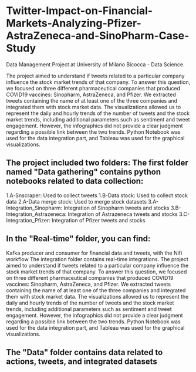 # Twitter-Impact-on-Financial-Markets-Analyzing-Pfizer-AstraZeneca-and-SinoPharm-Case-Study

Data Management Project at University of Milano Bicocca - Data Science.

The project aimed to understand if tweets related to a particular company influence the stock market trends of that company. To answer this question, we focused on three different pharmaceutical companies that produced COVID19 vaccines: Sinopharm, AstraZeneca, and Pfizer. We extracted tweets containing the name of at least one of the three companies and integrated them with stock market data. The visualizations allowed us to represent the daily and hourly trends of the number of tweets and the stock market trends, including additional parameters such as sentiment and tweet engagement. However, the infographics did not provide a clear judgment regarding a possible link between the two trends. Python Notebook was used for the data integration part, and Tableau was used for the graphical visualizations.

## The project included two folders: The first folder named "Data gathering" contains python notebooks related to data collection:

1.A-Snscraper: Used to collect tweets
1.B-Data stock: Used to collect stock data
2.A-Data merge stock: Used to merge stock datasets
3.A-Integration_Sinopharm: Integration of Sinopharm tweets and stocks
3.B-Integration_Astrazeneca: Integration of Astrazeneca tweets and stocks
3.C-Integration_Pfizer: Integration of Pfizer tweets and stocks

## In the "Real-time" folder, you can find:

Kafka producer and consumer for financial data and tweets, with the Nifi workflow
The integration folder contains real-time integrations.
The project aimed to understand if tweets related to a particular company influence the stock market trends of that company. To answer this question, we focused on three different pharmaceutical companies that produced COVID19 vaccines: Sinopharm, AstraZeneca, and Pfizer. We extracted tweets containing the name of at least one of the three companies and integrated them with stock market data. The visualizations allowed us to represent the daily and hourly trends of the number of tweets and the stock market trends, including additional parameters such as sentiment and tweet engagement. However, the infographics did not provide a clear judgment regarding a possible link between the two trends. Python Notebook was used for the data integration part, and Tableau was used for the graphical visualizations.

## The "Data" folder contains data related to actions, tweets, and integrated datasets


